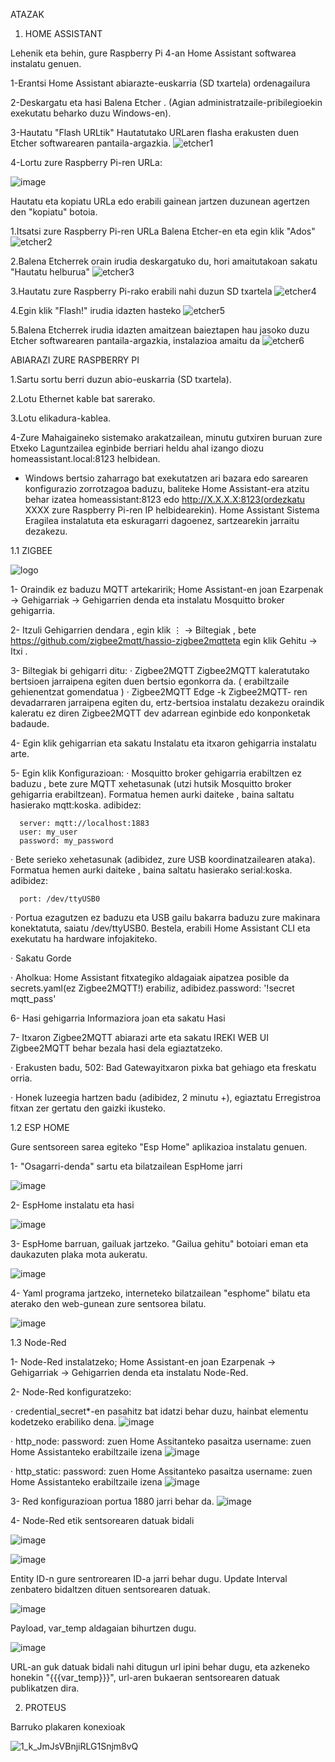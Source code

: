 ATAZAK


1. HOME ASSISTANT

Lehenik eta behin, gure Raspberry Pi 4-an Home Assistant softwarea instalatu genuen.

1-Erantsi Home Assistant abiarazte-euskarria (SD txartela) ordenagailura

2-Deskargatu eta hasi Balena Etcher . (Agian administratzaile-pribilegioekin exekutatu beharko duzu Windows-en).

3-Hautatu "Flash URLtik" Hautatutako URLaren flasha erakusten duen Etcher softwarearen pantaila-argazkia.
![etcher1](https://user-images.githubusercontent.com/124257919/218414259-9466c2a2-4ba1-41b9-8b2c-67142bc3c6c4.png)

4-Lortu zure Raspberry Pi-ren URLa:

![image](https://user-images.githubusercontent.com/124257919/218414503-86ea5052-64ea-4cbb-ada7-20dd810176d2.png)


Hautatu eta kopiatu URLa edo erabili gainean jartzen duzunean agertzen den "kopiatu" botoia.

1.Itsatsi zure Raspberry Pi-ren URLa Balena Etcher-en eta egin klik "Ados" 
![etcher2](https://user-images.githubusercontent.com/124257919/218414702-50a26829-4a2e-4264-8093-a836be9b2796.png)

2.Balena Etcherrek orain irudia deskargatuko du, hori amaitutakoan sakatu "Hautatu helburua"
![etcher3](https://user-images.githubusercontent.com/124257919/218414933-4d497066-f63d-4326-ba53-dfd714c748ee.png)

3.Hautatu zure Raspberry Pi-rako erabili nahi duzun SD txartela
![etcher4](https://user-images.githubusercontent.com/124257919/218415116-bfe89a2f-9a96-4fef-b96d-7f5932fdbd92.png)

4.Egin klik "Flash!" irudia idazten hasteko
![etcher5](https://user-images.githubusercontent.com/124257919/218415248-f965962d-9646-4c80-bb79-656b86fd7954.png)

5.Balena Etcherrek irudia idazten amaitzean baieztapen hau jasoko duzu Etcher softwarearen pantaila-argazkia, instalazioa amaitu da
![etcher6](https://user-images.githubusercontent.com/124257919/218415564-b5b52126-0598-4cb2-800a-4a5ee4e13c69.png)

ABIARAZI ZURE RASPBERRY PI

1.Sartu sortu berri duzun abio-euskarria (SD txartela).

2.Lotu Ethernet kable bat sarerako.

3.Lotu elikadura-kablea.

4-Zure Mahaigaineko sistemako arakatzailean, minutu gutxiren buruan zure Etxeko Laguntzailea eginbide berriari heldu ahal izango diozu homeassistant.local:8123 helbidean.
- Windows bertsio zaharrago bat exekutatzen ari bazara edo sarearen konfigurazio zorrotzagoa baduzu, baliteke Home Assistant-era atzitu behar izatea homeassistant:8123 edo http://X.X.X.X:8123(ordezkatu XXXX zure Raspberry Pi-ren IP helbidearekin).
Home Assistant Sistema Eragilea instalatuta eta eskuragarri dagoenez, sartzearekin jarraitu dezakezu.

1.1 ZIGBEE

![logo](https://user-images.githubusercontent.com/124257919/218418768-e6cd0f7e-137a-4f9b-b579-0325b77207f6.png)

1- Oraindik ez baduzu MQTT artekaririk; Home Assistant-en joan Ezarpenak → Gehigarriak → Gehigarrien denda eta instalatu Mosquitto broker gehigarria.

2- Itzuli Gehigarrien dendara , egin klik ⋮ → Biltegiak , bete https://github.com/zigbee2mqtt/hassio-zigbee2mqtteta egin klik Gehitu → Itxi .

3- Biltegiak bi gehigarri ditu:
  · Zigbee2MQTT Zigbee2MQTT kaleratutako bertsioen jarraipena egiten duen bertsio egonkorra da. ( erabiltzaile gehienentzat gomendatua )
  · Zigbee2MQTT Edge -k Zigbee2MQTT- ren devadarraren jarraipena egiten du, ertz-bertsioa instalatu dezakezu oraindik kaleratu ez diren Zigbee2MQTT dev adarrean eginbide edo konponketak badaude.
  
4- Egin klik gehigarrian eta sakatu Instalatu eta itxaron gehigarria instalatu arte.

5- Egin klik Konfigurazioan:
  · Mosquitto broker gehigarria erabiltzen ez baduzu , bete zure MQTT xehetasunak (utzi hutsik Mosquitto broker gehigarria erabiltzean). Formatua hemen aurki daiteke , baina saltatu hasierako mqtt:koska. adibidez:

      server: mqtt://localhost:1883
      user: my_user
      password: my_password
      
  · Bete serieko xehetasunak (adibidez, zure USB koordinatzailearen ataka). Formatua hemen aurki daiteke , baina saltatu hasierako serial:koska. adibidez:

      port: /dev/ttyUSB0

  · Portua ezagutzen ez baduzu eta USB gailu bakarra baduzu zure makinara konektatuta, saiatu /dev/ttyUSB0. Bestela, erabili Home Assistant CLI eta exekutatu ha hardware infojakiteko.

  · Sakatu Gorde

  · Aholkua: Home Assistant fitxategiko aldagaiak aipatzea posible da secrets.yaml(ez Zigbee2MQTT!) erabiliz, adibidez.password: '!secret mqtt_pass'

6- Hasi gehigarria Informaziora joan eta sakatu Hasi

7- Itxaron Zigbee2MQTT abiarazi arte eta sakatu IREKI WEB UI Zigbee2MQTT behar bezala hasi dela egiaztatzeko.

  · Erakusten badu, 502: Bad Gatewayitxaron pixka bat gehiago eta freskatu orria.
  
  · Honek luzeegia hartzen badu (adibidez, 2 minutu +), egiaztatu Erregistroa fitxan zer gertatu den gaizki ikusteko.
  
 1.2 ESP HOME
 
 Gure sentsoreen sarea egiteko "Esp Home" aplikazioa instalatu genuen.
 
 1- "Osagarri-denda" sartu eta bilatzailean EspHome jarri
 
 ![image](https://user-images.githubusercontent.com/124257919/218420948-516ea4e7-5a26-44d1-b910-adb6acd908d7.png)
 
 2- EspHome instalatu eta hasi
 
 ![image](https://user-images.githubusercontent.com/124257919/218422064-ddfe6e61-61ee-4c15-86f8-3bdeb50fd9f8.png)

 3- EspHome barruan, gailuak jartzeko. "Gailua gehitu" botoiari eman eta daukazuten plaka mota aukeratu.
 
 ![image](https://user-images.githubusercontent.com/124257919/218422678-01527f06-0b3e-4241-945d-cec5958dabab.png)
 
 4- Yaml programa jartzeko, interneteko bilatzailean "esphome" bilatu eta aterako den web-gunean zure sentsorea bilatu.
 
 ![image](https://user-images.githubusercontent.com/124257919/218423518-d918e61e-31d7-4889-8ca3-1366b8785506.png)
 
 1.3 Node-Red
 
 1- Node-Red instalatzeko; Home Assistant-en joan Ezarpenak → Gehigarriak → Gehigarrien denda eta instalatu Node-Red.

 2- Node-Red konfiguratzeko:

· credential_secret*-en pasahitz bat idatzi behar duzu, hainbat elementu kodetzeko erabiliko dena.
![image](https://user-images.githubusercontent.com/124257919/218424770-6081787e-b7f0-493c-8fd9-dfcdb281d9d3.png)

· http_node:
	password: zuen Home Assitanteko pasaitza
	username: zuen Home Assistanteko erabiltzaile izena
![image](https://user-images.githubusercontent.com/124257919/218424849-19881dfa-a7f7-4a76-a7c0-57b72285dd60.png)

· http_static:
	password: zuen Home Assitanteko pasaitza
	username: zuen Home Assistanteko erabiltzaile izena
![image](https://user-images.githubusercontent.com/124257919/218424956-82b741e4-63f2-4040-874a-11113dca680a.png)

 3- Red konfigurazioan portua 1880 jarri behar da.
![image](https://user-images.githubusercontent.com/124257919/218424595-3e511ec3-90fe-465c-a0c7-7b0b17321736.png)

 4- Node-Red etik sentsorearen datuak bidali
 
![image](https://user-images.githubusercontent.com/124257919/218437301-179c39ea-f8ea-4f56-bca1-db88547e4d23.png)

![image](https://user-images.githubusercontent.com/124257919/218437803-79032d6e-05fa-4bd0-a426-54c65b15a0f7.png)

Entity ID-n gure sentrorearen ID-a jarri behar dugu.
Update Interval zenbatero bidaltzen dituen sentsorearen datuak.

![image](https://user-images.githubusercontent.com/124257919/218438864-1ce2816a-5fba-48d7-80eb-02ef0d71d667.png)

Payload, var_temp aldagaian bihurtzen dugu.

![image](https://user-images.githubusercontent.com/124257919/218439647-4f043999-ecb4-4b90-92a7-d696bcf6604f.png)

URL-an guk datuak bidali nahi ditugun url ipini behar dugu, eta azkeneko honekin "{{{var_temp}}}", url-aren bukaeran sentsorearen datuak publikatzen dira.

2. PROTEUS

Barruko plakaren konexioak

![1_k_JmJsVBnjiRLG1Snjm8vQ](https://user-images.githubusercontent.com/124257919/218435704-e342d077-ba37-4c9c-91d3-df3c3d1533a3.png)


